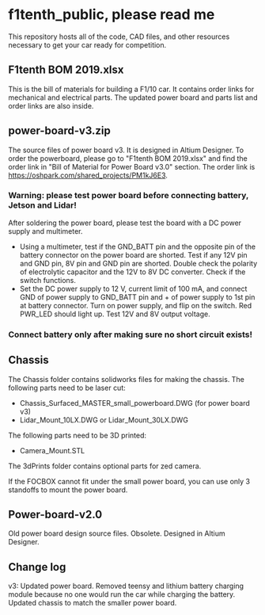 # f1tenth_public, please read me
This repository hosts all of the code, CAD files, and other resources necessary to get your car ready for competition.

## F1tenth BOM 2019.xlsx
This is the bill of materials for building a F1/10 car. It contains order links for mechanical and electrical parts. The updated power board and parts list and order links are also inside.

## power-board-v3.zip
The source files of power board v3. It is designed in Altium Designer. To order the powerboard, please go to "F1tenth BOM 2019.xlsx" and find the order link in "Bill of Material for Power Board v3.0" section. The order link is https://oshpark.com/shared_projects/PM1kJ6E3.

### Warning: please test power board before connecting battery, Jetson and Lidar!
After soldering the power board, please test the board with a DC power supply and multimeter. 
* Using a multimeter, test if the GND_BATT pin and the opposite pin of the battery connector on the power board are shorted. Test if any 12V pin and GND pin, 8V pin and GND pin are shorted. Double check the polarity of electrolytic capacitor and the 12V to 8V DC converter. Check if the switch functions.
* Set the DC power supply to 12 V, current limit of 100 mA, and connect GND of power supply to GND_BATT pin and + of power supply to 1st pin at battery connector. Turn on power supply, and flip on the switch. Red PWR_LED should light up. Test 12V and 8V output voltage.

### Connect battery only after making sure no short circuit exists!

## Chassis
The Chassis folder contains solidworks files for making the chassis.
The following parts need to be laser cut:
* Chassis_Surfaced_MASTER_small_powerboard.DWG (for power board v3)
* Lidar_Mount_10LX.DWG or Lidar_Mount_30LX.DWG

The following parts need to be 3D printed:
* Camera_Mount.STL

The 3dPrints folder contains optional parts for zed camera.

If the FOCBOX cannot fit under the small power board, you can use only 3 standoffs to mount the power board.

## Power-board-v2.0
Old power board design source files. Obsolete. Designed in Altium Designer.

## Change log
v3:
Updated power board. Removed teensy and lithium battery charging module because no one would run the car while charging the battery.
Updated chassis to match the smaller power board.
